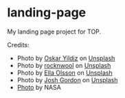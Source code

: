 # landing-page

My landing page project for TOP.

Credits:
 - Photo by <a href="https://unsplash.com/@oskaryil?utm_content=creditCopyText&utm_medium=referral&utm_source=unsplash">Oskar Yildiz</a> on <a href="https://unsplash.com/photos/turned-on-gray-laptop-computer-cOkpTiJMGzA?utm_content=creditCopyText&utm_medium=referral&utm_source=unsplash">Unsplash</a>
  - Photo by <a href="https://unsplash.com/@rocknwool?utm_content=creditCopyText&utm_medium=referral&utm_source=unsplash">rocknwool</a> on <a href="https://unsplash.com/photos/brown-framed-sunglasses-on-white-knit-textile-tkoRh1YvIQU?utm_content=creditCopyText&utm_medium=referral&utm_source=unsplash">Unsplash</a>
- Photo by <a href="https://unsplash.com/@ellaolsson?utm_content=creditCopyText&utm_medium=referral&utm_source=unsplash">Ella Olsson</a> on <a href="https://unsplash.com/photos/vegetable-salad-KPDbRyFOTnE?utm_content=creditCopyText&utm_medium=referral&utm_source=unsplash">Unsplash</a>
 - Photo by <a href="https://unsplash.com/@joshgordon?utm_content=creditCopyText&utm_medium=referral&utm_source=unsplash">Josh Gordon</a> on <a href="https://unsplash.com/photos/woman-walking-on-road-during-daytime-fzHmP6z8OQ4?utm_content=creditCopyText&utm_medium=referral&utm_source=unsplash">Unsplash</a>
- <a href="https://www.flickr.com/photos/nasawebbtelescope/52259221868/in/album-72177720300469752">Photo</a> by NASA
  
